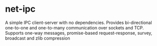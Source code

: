 # net-ipc

A simple IPC client-server with no dependencies. Provides bi-directional one-to-one and one-to-many communication over sockets and TCP. Supports one-way messages, promise-based request-response, survey, broadcast and zlib compression
